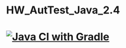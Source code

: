 # HW_AutTest_Java_2.4
# [![Java CI with Gradle](https://github.com/Vladimir82Vasilenko/HW_AutTest_Java_2.4/actions/workflows/gradle.yml/badge.svg?branch=main)](https://github.com/Vladimir82Vasilenko/HW_AutTest_Java_2.4/actions/workflows/gradle.yml)
